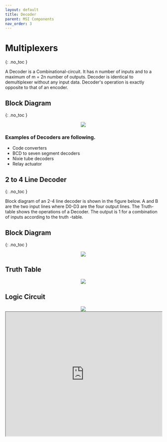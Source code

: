 ```yaml
---
layout: default
title: Decoder
parent: MSI Components
nav_order: 3
---
```


# Multiplexers
{: .no_toc }

A Decoder is a Combinational-circuit. 
It has n number of inputs and to a maximum of m = 2n number of outputs. 
Decoder is identical to demultiplexer without any input data. 
Decoder's operation is exactly opposite to that of an encoder.


## Block Diagram
{: .no_toc }

<div style="text-align:center"><img src="../../assets/images/decoder_blockdiagram.jpg" /></div>

### Examples of Decoders are following.
   
* Code converters
* BCD to seven segment decoders
* Nixie tube decoders
* Relay actuator

## 2 to 4 Line Decoder
{: .no_toc }

Block diagram of an 2-4 line decoder is shown in the figure below. 
A and B are the two input lines where D0-D3 are the four output lines. 
The Truth-table shows the operations of a Decoder. 
The output is 1 for a combination of inputs according to the truth -table.

## Block Diagram
{: .no_toc }

<div style="text-align:center"><img src="../../assets/images/two_fourdecoder_blockdiagram.jpg" /></div>

## Truth Table

<div style="text-align:center"><img src="../../assets/images/two_fourdecoder_truthtable.jpg" /></div>

## Logic Circuit

<div style="text-align:center"><img src="../../assets/images/two_fourdecoder_logiccircuit.jpg" /></div>


<iframe width="100%" height="400px" src="https://circuitverse.org/simulator/embed/763" id="projectPreview" scrolling="no" webkitAllowFullScreen mozAllowFullScreen allowFullScreen> </iframe>
